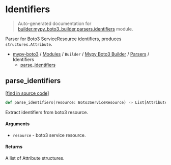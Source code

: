# Identifiers

> Auto-generated documentation for [builder.mypy_boto3_builder.parsers.identifiers](https://github.com/vemel/mypy_boto3/blob/master/builder/mypy_boto3_builder/parsers/identifiers.py) module.

Parser for Boto3 ServiceResource identifiers, produces `structures.Attribute`.

- [mypy-boto3](../../../README.md#mypy_boto3) / [Modules](../../../MODULES.md#mypy-boto3-modules) / `Builder` / [Mypy Boto3 Builder](../index.md#mypy-boto3-builder) / [Parsers](index.md#parsers) / Identifiers
    - [parse_identifiers](#parse_identifiers)

## parse_identifiers

[[find in source code]](https://github.com/vemel/mypy_boto3/blob/master/builder/mypy_boto3_builder/parsers/identifiers.py#L12)

```python
def parse_identifiers(resource: Boto3ServiceResource) -> List[Attribute]:
```

Extract identifiers from boto3 resource.

#### Arguments

- `resource` - boto3 service resource.

#### Returns

A list of Attribute structures.
